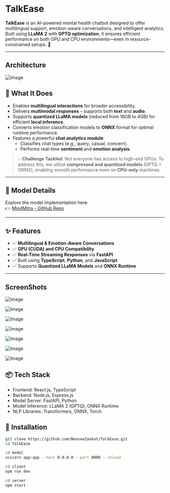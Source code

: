 # TalkEase

**TalkEase** is an AI-powered mental health chatbot designed to offer multilingual support, emotion-aware conversations, and intelligent analytics. Built using **LLaMA 2** with **GPTQ optimization**, it ensures efficient performance on both GPU and CPU environments—even in resource-constrained setups. 🚀

---

##  Architecture
![Image](https://github.com/user-attachments/assets/1c195e3b-99d3-4b15-9753-15ab2d0f8959)


## 🧠 What It Does

- Enables **multilingual interactions** for broader accessibility.
- Delivers **multimodal responses** – supports both **text** and **audio**.
- Supports **quantized LLaMA models** (reduced from 16GB to 4GB) for efficient **local inference**.
- Converts emotion classification models to **ONNX** format for optimal runtime performance.
- Features a powerful **chat analytics module**:
  - Classifies chat types (e.g., query, casual, concern).
  - Performs real-time **sentiment** and **emotion analysis**.

> 💡 **Challenge Tackled**: Not everyone has access to high-end GPUs. To address this, we utilize **compressed and quantized models** (GPTQ + ONNX), enabling smooth performance even on **CPU-only** machines.

---

## 🔧 Model Details

Explore the model implementation here:  
👉 [MindMitra - GitHub Repo](https://github.com/neha089/MindMitra)

---

## ✨ Features

- ✅ **Multilingual & Emotion-Aware Conversations**  
- ✅ **GPU (CUDA) and CPU Compatibility**  
- ✅ **Real-Time Streaming Responses** via **FastAPI**  
- ✅ Built using **TypeScript**, **Python**, and **JavaScript**  
- ✅ Supports **Quantized LLaMA Models** and **ONNX Runtime**

---

## ScreenShots

![Image](https://github.com/user-attachments/assets/85635b04-c529-4806-8b7c-235815d4c3fa)

![Image](https://github.com/user-attachments/assets/7b6a20ed-ba87-417f-9ea6-c09d182300ca)

![Image](https://github.com/user-attachments/assets/ba6b0c30-9681-402d-b22f-1bc292b48246)

![Image](https://github.com/user-attachments/assets/19945dec-5cc6-408a-a454-089393fd8d33)

![Image](https://github.com/user-attachments/assets/2c19a480-ff77-4083-a9ba-30e82ab4817e)

![Image](https://github.com/user-attachments/assets/ed17b152-0065-4a17-bab5-7f1781cb5258)

![Image](https://github.com/user-attachments/assets/6a07d2bb-a301-4bcb-8e61-f1c2988a7c35)


## 📦 Tech Stack
- Frontend: React.js, TypeScript 
- Backend: Node.js, Express.js 
- Model Server: FastAPI, Python 
- Model Inference: LLaMA 2 (GPTQ), ONNX Runtime 
- NLP Libraries: Transformers, ONNX, Torch 


## 🚀 Installation

```bash
git clone https://github.com/NenseeZankat/TalkEase.git
cd TalkEase
```
```bash
cd model
uvicorn app:app --host 0.0.0.0 --port 8000 --reload
```
```bash
cd client
npm run dev
```
```bash
cd server
npm start
```



